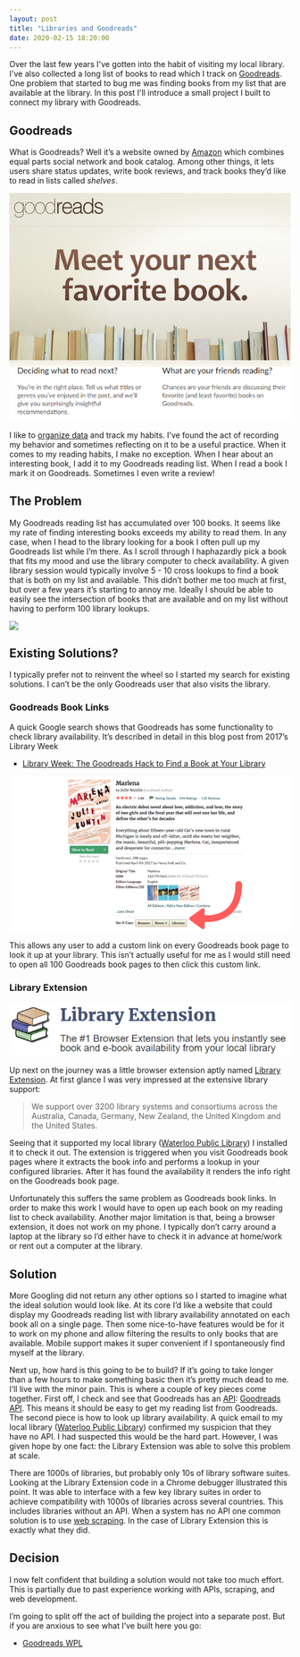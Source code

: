 ```yaml
---
layout: post
title: "Libraries and Goodreads"
date: 2020-02-15 18:20:00
---
```


Over the last few years I've gotten into the habit of visiting my local library. I've also collected a long list of books to read which I track on [Goodreads](https://www.goodreads.com/). One problem that started to bug me was finding books from my list that are available at the library. In this post I'll introduce a small project I built to connect my library with Goodreads.

## Goodreads

What is Goodreads? Well it’s a website owned by [Amazon](https://www.amazon.com/) which combines equal parts social network and book catalog. Among other things, it lets users share status updates, write book reviews, and track books they’d like to read in lists called *shelves*.

<img src="/images/goodreads.png">

I like to [organize data](https://olivercardoza.com/2016/06/18/the-path-to-ledger.html) and track my habits. I’ve found the act of recording my behavior and sometimes reflecting on it to be a useful practice. When it comes to my reading habits, I make no exception. When I hear about an interesting book, I add it to my Goodreads reading list. When I read a book I mark it on Goodreads. Sometimes I even write a review!

## The Problem

My Goodreads reading list has accumulated over 100 books. It seems like my rate of finding interesting books exceeds my ability to read them. In any case, when I head to the library looking for a book I often pull up my Goodreads list while I’m there. As I scroll through I haphazardly pick a book that fits my mood and use the library computer to check availability. A given library session would typically involve 5 - 10 cross lookups to find a book that is both on my list and available. This didn’t bother me too much at first, but over a few years it’s starting to annoy me. Ideally I should be able to easily see the intersection of books that are available and on my list without having to perform 100 library lookups.

<img src="https://docs.google.com/drawings/d/e/2PACX-1vSddM-xhy9MUc15iMEexSrhS7zo7I-g6c6buU3_mTIpXafQWkF-CJXbCTfZ_PfAZTSNG4kj41fP_jV9/pub?w=521&amp;h=341" style="display: block; margin: auto;">

## Existing Solutions?

I typically prefer not to reinvent the wheel so I started my search for existing solutions. I can’t be the only Goodreads user that also visits the library.

### Goodreads Book Links

A quick Google search shows that Goodreads has some functionality to check library availability. It’s described in detail in this blog post from 2017’s Library Week

*    [Library Week: The Goodreads Hack to Find a Book at Your Library](https://www.goodreads.com/blog/show/868-library-week-the-goodreads-hack-to-find-a-book-at-your-library)

<img src="/images/goodreads_book_links.png">

This allows any user to add a custom link on every Goodreads book page to look it up at your library. This isn’t actually useful for me as I would still need to open all 100 Goodreads book pages to then click this custom link.

### Library Extension

<img src="/images/library_extension.png">

Up next on the journey was a little browser extension aptly named [Library Extension](https://www.libraryextension.com/). At first glance I was very impressed at the extensive library support:

> We support over 3200 library systems and consortiums across the Australia, Canada, Germany, New Zealand, the United Kingdom and the United States.

Seeing that it supported my local library ([Waterloo Public Library](https://www.wpl.ca/)) I installed it to check it out. The extension is triggered when you visit Goodreads book pages where it extracts the book info and performs a lookup in your configured libraries. After it has found the availability it renders the info right on the Goodreads book page.

Unfortunately this suffers the same problem as Goodreads book links. In order to make this work I would have to open up each book on my reading list to check availability. Another major limitation is that, being a browser extension, it does not work on my phone. I typically don’t carry around a laptop at the library so I’d either have to check it in advance at home/work or rent out a computer at the library.

## Solution

More Googling did not return any other options so I started to imagine what the ideal solution would look like. At its core I’d like a website that could display my Goodreads reading list with library availability annotated on each book all on a single page. Then some nice-to-have features would be for it to work on my phone and allow filtering the results to only books that are available. Mobile support makes it super convenient if I spontaneously find myself at the library.

Next up, how hard is this going to be to build? If it’s going to take longer than a few hours to make something basic then it’s pretty much dead to me. I’ll live with the minor pain. This is where a couple of key pieces come together. First off, I check and see that Goodreads has an [API](https://en.wikipedia.org/wiki/Application_programming_interface): [Goodreads API](https://www.goodreads.com/api). This means it should be easy to get my reading list from Goodreads. The second piece is how to look up library availability. A quick email to my local library ([Waterloo Public Library](https://wpl.ca)) confirmed my suspicion that they have no API. I had suspected this would be the hard part. However, I was given hope by one fact: the Library Extension was able to solve this problem at scale.

There are 1000s of libraries, but probably only 10s of library software suites. Looking at the Library Extension code in a Chrome debugger illustrated this point. It was able to interface with a few key library suites in order to achieve compatibility with 1000s of libraries across several countries. This includes libraries without an API. When a system has no API one common solution is to use [web scraping](https://en.wikipedia.org/wiki/Web_scraping). In the case of Library Extension this is exactly what they did.
## Decision

I now felt confident that building a solution would not take too much effort. This is partially due to past experience working with APIs, scraping, and web development.

I’m going to split off the act of building the project into a separate post. But if you are anxious to see what I’ve built here you go:

*   [Goodreads WPL](https://olivercardoza.com/goodreads-wpl)

